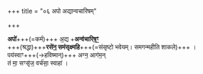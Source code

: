 +++
title = "०६ अपो अद्यान्वचारिषम्"

+++

**अपो॑**+++(=कर्म)+++ अ॒द्य +**अन्व॑चारिष॒ꣳ॒**  
+++(श्रद्धा)+++**रसे॑न॒ सम॑सृक्ष्महि**+++(=संसृष्टो भवेयम्। समगन्महीति शाकले)+++ ।  
पय॑स्वाꣳ+++(→हविष्मान्)+++ अग्न॒ आग॑म॒न्  
तं मा॒ सꣳसृ॑ज॒ वर्च॑सा॒ स्वाहा॑ ।  
